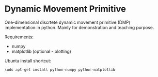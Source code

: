 Dynamic Movement Primitive
==========================

One-dimensional discrtete dynamic movement primitive (DMP) implementation in python. Mainly for demonstration and teaching purpose.

Requirements:

* numpy 
* matplotlib (optional - plotting)

Ubuntu install shortcut:

	sudo apt-get install python-numpy python-matplotlib
